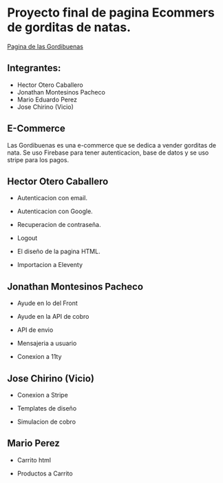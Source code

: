 # Proyecto final de pagina Ecommers de gorditas de natas.

[Pagina de las Gordibuenas](https://lasgordibuenas.netlify.app/)


## Integrantes:

- Hector Otero Caballero
- Jonathan Montesinos Pacheco
- Mario Eduardo Perez
- Jose Chirino (Vicio)

## E-Commerce

Las Gordibuenas es una e-commerce que se dedica a vender gorditas de nata. 
Se uso Firebase para tener autenticacion, base de datos y se uso stripe para los pagos. 


## Hector Otero Caballero

- Autenticacion con email.

- Autenticacion con Google.

- Recuperacion de contraseña.

- Logout

- El diseño de la pagina HTML. 

- Importacion a Eleventy

## Jonathan Montesinos Pacheco 

- Ayude en lo del Front

- Ayude en la API de cobro

- API de envio

- Mensajeria a usuario

- Conexion a 11ty

## Jose Chirino (Vicio)

- Conexion a Stripe

- Templates de diseño

- Simulacion de cobro

## Mario Perez

- Carrito html

- Productos a Carrito


